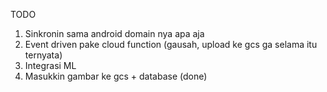 TODO

1. Sinkronin sama android domain nya apa aja
2. Event driven pake cloud function (gausah, upload ke gcs ga selama itu ternyata)
3. Integrasi ML
4. Masukkin gambar ke gcs + database (done)